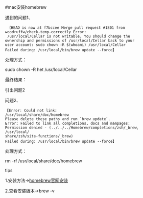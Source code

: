 #mac安装homebrew

遇到的问题1、

	 【HEAD is now at f7bccee Merge pull request #1801 from woodruffw/check-temp-correctly Error: 
	 /usr/local/Cellar is not writable. You should change the
	ownership and permissions of /usr/local/Cellar back to your
	user account: sudo chown -R $(whoami) /usr/local/Cellar 
	Failed during: /usr/local/bin/brew update --force】
	
处理方式：

sudo chown -R het /usr/local/Cellar

最终结果：

引出问题2


问题2、

	【Error: Could not link:
	/usr/local/share/doc/homebrew
	Please delete these paths and run `brew update`.
	Error: Failed to link all completions, docs and manpages:
	Permission denied - (../../../Homebrew/completions/zsh/_brew, /usr/local/
	share/zsh/site-functions/_brew)
	Failed during: /usr/local/bin/brew update --force】
	
处理方式：

rm -rf /usr/local/share/doc/homebrew


tips

1.安装方法->[homebrew官网安装](http://brew.sh/index_zh-cn.html)

2.查看安装版本->brew -v